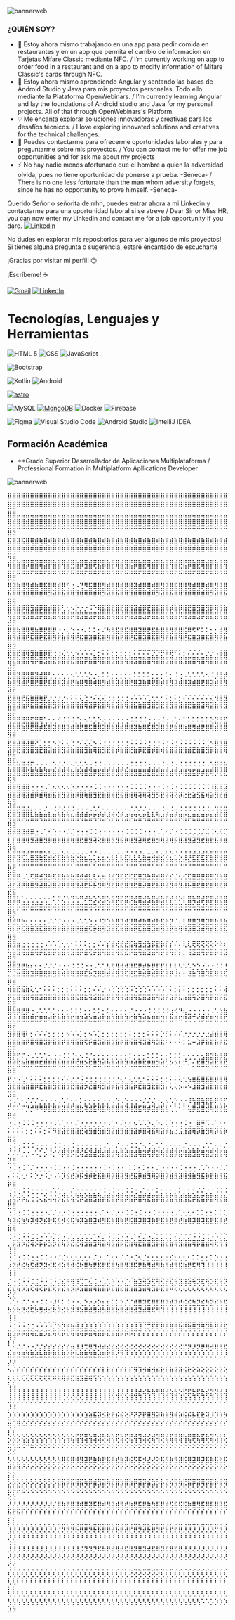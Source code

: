 ![bannerweb](https://github.com/Heron02/Heron02/blob/main/H1.jpg)

### ¿QUIÉN SOY?

- 🔭 Estoy ahora mismo trabajando en una app para pedir comida en restaurantes y en un app que permita el cambio de informacion en Tarjetas Mifare Classic mediante NFC. / I’m currently working on app to order food in a restaurant and on a app to modify information of Mifare Classic's cards through NFC.
- 🌱 Estoy ahora mismo aprendiendo Angular y sentando las bases de Android Studio y Java para mis proyectos personales. Todo ello mediante la Plataforma OpenWebinars. / I’m currently learning Angular and lay the foundations of Android studio and Java for my personal projects. All of that through OpenWebinars's Platform.
- 💡 Me encanta explorar soluciones innovadoras y creativas para los desafíos técnicos. / I love exploring innovated solutions and creatives for the technical challenges. 
- 💬 Puedes contactarme para ofrecerme oportunidades laborales y para preguntarme sobre mis proyectos. / You can contact me for offer me job opportunities and for ask me about my projects 
- ⚡ No hay nadie menos afortunado que el hombre a quien la adversidad olvida, pues no tiene oportunidad de ponerse a prueba. -Séneca- / There is no one less fortunate than the man whom adversity forgets, since he has no opportunity to prove himself. -Seneca-


Querido Señor o señorita de rrhh, puedes entrar ahora a mi Linkedin y contactarme para una oportunidad laboral si se atreve / Dear Sir or Miss HR, you can now enter my Linkedin and contact me for a job opportunity if you dare.  [![LinkedIn](https://img.shields.io/badge/linkedin-%230077B5.svg?style=for-the-badge&logo=linkedin&logoColor=white)](https://www.linkedin.com/in/her%C3%B3n-pliego-crespo-079322281/)


No dudes en explorar mis repositorios para ver algunos de mis proyectos! Si tienes alguna pregunta o sugerencia, estaré encantado de escucharte

¡Gracias por visitar mi perfil! 😊


¡Escríbeme! ☕

[![Gmail](https://img.shields.io/badge/Gmail-Herón_Pliego-EA4335?style=for-the-badge&logo=gmail&logoColor=white&labelColor=101010)](mailto:heronpliego02@gmail.com)
[![LinkedIn](https://img.shields.io/badge/LinkedIn-Herón_Pliego-0077B5?style=for-the-badge&logo=linkedin&logoColor=white&labelColor=101010)](https://www.linkedin.com/in/her%C3%B3n-pliego-crespo-079322281/)



# Tecnologías, Lenguajes y Herramientas


  ![HTML 5](https://img.shields.io/badge/html5-E34F26?style=for-the-badge&logo=html5&logoColor=white&labelColor=E34F26)
  ![CSS](https://img.shields.io/badge/css-1572B6?style=for-the-badge&logo=css3&logoColor=white&labelColor=1572B6)
  ![JavaScript](https://img.shields.io/badge/javascript-F7DF1E?style=for-the-badge&logo=javascript&logoColor=black&labelColor=F7DF1E)
  
  ![Bootstrap](https://img.shields.io/badge/bootstrap-7952B3?style=for-the-badge&logo=bootstrap&logoColor=white&labelColor=7952B3)

  ![Kotlin](https://img.shields.io/badge/kotlin-0095D5?style=for-the-badge&logo=kotlin&logoColor=white&labelColor=0095D5)
  ![Android](https://img.shields.io/badge/Android-3DDC84?style=for-the-badge&logo=android&logoColor=white)

  <a href='https://astro.build/' target="_blank"><img alt='astro' src='https://img.shields.io/badge/Astro-100000?style=for-the-badge&logo=astro&logoColor=white&labelColor=1ECD54&color=1ECD54'/></a>
  

  ![MySQL](https://img.shields.io/badge/mysql-4479A1?style=for-the-badge&logo=mysql&logoColor=white&labelColor=4479A1)
  [![MongoDB](https://img.shields.io/badge/MongoDB-47A248?style=for-the-badge&logo=mongodb&logoColor=white&labelColor=47A248)]()
  ![Docker](https://img.shields.io/badge/docker-%230db7ed.svg?style=for-the-badge&logo=docker&logoColor=white)
  ![Firebase](https://img.shields.io/badge/firebase-FFCA28?style=for-the-badge&logo=firebase&logoColor=black&labelColor=FFCA28)


  ![Figma](https://img.shields.io/badge/figma-F24E1E?style=for-the-badge&logo=figma&logoColor=white&labelColor=F24E1E)
  ![Visual Studio Code](https://img.shields.io/badge/Visual%20Studio%20Code-0078d7.svg?style=for-the-badge&logo=visual-studio-code&logoColor=white)
  ![Android Studio](https://img.shields.io/badge/Android%20Studio-3DDC84.svg?style=for-the-badge&logo=android-studio&logoColor=white)
  ![IntelliJ IDEA](https://img.shields.io/badge/Intelli_JIDEA-B16AD1.svg?style=for-the-badge&logo=intellij-idea&logoColor=white)


## **Formación Académica**
- **Grado Superior Desarrollador de Aplicaciones Multiplataforma / Professional Formation in Multiplatform Apllications Developer

![bannerweb](https://github.com/Heron02/Heron02/blob/main/programando.gif)


⣿⣿⣿⣿⣿⣿⣿⣿⣿⣿⣿⣿⣿⣿⣿⣿⣿⣿⣿⣿⣿⣿⣿⣿⣿⣿⣿⣿⣿⣿⣿⣿⣿⣿⣿⣿⣿⣿⣿⣿⣿⣿⣿⣿⣿⣿⣿⣿⣿⣿⣿⣿⣿⣿⣿⣿⣿⣿⣿⣿⣿⣿⣿⣿⣿⣿⣿⣿⣿⣿⣿⣿⣿⣿⣿⣿⣿⣿⣿⣿⣿⣿⣿⣿⣿⣿⣿⣿⣿⣿⣿⣿⣿⣿⣿⣿⣿⣿⣿⣿
⣿⣻⣯⣿⣻⣽⣿⣽⣿⣽⣿⣽⣿⣽⣿⣽⣿⣽⣿⣽⣿⣽⣿⣽⣿⣽⣿⣽⣿⣽⣿⣽⣿⣽⣿⣽⣿⣽⣿⣽⣿⣽⣿⣽⣿⣽⣿⣽⣿⣽⣿⣽⣿⣽⣿⣽⣿⣽⣿⣽⣿⣽⣿⣽⣿⣽⣿⣽⣿⣽⣿⣽⣿⣽⣿⣽⣿⣽⣿⣽⣿⣽⣿⣽⣿⣽⣿⣽⣿⣽⣿⣽⣿⣽⣿⣽⣿⣽⣿⣽
⣯⣿⣽⣯⣿⢿⣾⢷⣿⢾⣷⡿⣾⣷⢿⣾⡷⣿⣾⢷⣿⢾⣷⡿⣾⣷⢿⣾⢷⣿⡾⣷⣿⢾⣷⡿⣾⣷⢿⣾⢷⣿⡾⣷⣿⢾⣷⡿⣾⣷⢿⣾⢷⣿⡾⣷⣿⢾⣷⡿⣾⣷⢿⣾⢷⣿⡾⣷⣿⢾⣷⡿⣾⣷⢿⣾⢷⣿⡾⣷⣿⢾⣷⡿⣾⣷⢿⣾⢷⣿⡾⣷⣿⢾⣷⡿⣾⣷⢿⣾
⣾⣯⣷⣿⣻⣿⣽⣿⣻⡿⣷⣿⢿⣾⠿⣷⣿⢿⣾⡿⣟⣿⣷⡿⣿⣾⢿⣟⣿⣷⡿⣿⣾⡿⣷⣿⢿⣾⡿⣟⣿⣷⡿⣿⣾⡿⣷⣿⢿⣾⡿⣟⣿⣷⡿⣿⣾⡿⣷⣿⢿⣾⡿⣟⣿⣷⡿⣿⣾⡿⣷⣿⢿⣾⡿⣟⣿⣷⡿⣿⣾⡿⣷⣿⢿⣾⡿⣟⣿⣷⡿⣿⣾⡿⣷⣿⢿⣾⡿⣟
⢿⣽⣷⢿⣻⣾⣷⢿⣯⣿⢿⣾⡿⢋⢐⠠⢙⠻⣯⣿⣿⣻⣾⢿⡿⣾⡿⣿⣽⣾⡿⣿⢾⣿⣻⣽⣿⣯⣿⢿⣻⣾⢿⡿⣾⢿⣻⣽⣿⣯⣿⢿⣻⣾⢿⡿⣾⢿⣻⣽⣿⣯⣿⢿⣻⣾⢿⡿⣾⢿⣻⣽⣿⣯⣿⢿⣻⣾⢿⡿⣾⢿⣻⣽⣿⣯⣿⢿⣻⣾⢿⡿⣾⢿⣻⣽⣿⣯⣿⢿
⣿⢿⣾⡿⣿⣻⣾⡿⣿⡾⣿⡯⢃⢂⠢⡑⡐⡐⠨⠑⢿⣯⣿⣟⣿⣟⣿⣻⣽⣾⡿⣟⣿⣯⣿⢿⡾⣷⡿⣿⣟⣿⣻⣿⣻⡿⢿⣻⣷⢿⣾⣿⢿⣻⣿⣻⡿⣿⣟⣿⢷⣿⣾⡿⣿⣻⣿⣻⡿⣿⣟⣿⢷⣿⣾⡿⣿⣻⣿⣻⡿⣿⣟⣿⢷⣿⣾⡿⣿⣻⣿⣻⡿⣿⣟⣿⢷⣿⣾⡿
⡿⣿⢷⣿⢿⣻⣷⡿⣟⣿⡟⡐⡐⢄⢑⢐⠐⠄⠅⠅⡂⠌⠳⢿⣯⡿⣯⣿⢿⣽⡿⣟⣯⣷⣿⢿⣻⣟⣿⣯⠿⠫⠋⠅⠅⡂⡂⣾⣻⣿⣻⣾⣿⣟⣯⣿⣟⣯⣿⣻⣟⣷⣿⣻⣟⣯⣿⣽⡿⣯⣿⣻⡿⣷⣟⣿⣟⣯⣿⣽⡿⣯⣿⣻⣟⣷⣿⣻⣟⣯⣿⣽⡿⣯⣿⣻⣟⣷⣿⣻
⣟⣿⣟⣿⢿⣻⣷⣿⡿⣟⢐⢐⢌⢂⢂⠢⠡⠡⠡⡁⡂⠅⠅⡂⡂⡂⡂⡂⠅⠍⠍⠍⡙⡙⡛⠿⢟⠋⠅⡂⠌⠌⠌⠄⡐⡐⠠⣿⣿⣽⣟⣷⣿⣽⢿⡷⣿⣻⣽⣟⣯⣿⣾⣟⣿⣯⡿⣷⣿⢿⣯⣿⣻⣯⣿⢷⣿⣻⣽⣷⣿⢿⣯⣿⣻⣽⣾⣿⣻⣯⣿⢷⣿⢿⣯⣿⣻⣽⣾⣟
⣟⣿⣽⣿⣻⣿⣽⣾⣿⢃⢂⢂⢂⢂⠢⠡⠡⠡⡑⡐⠄⠅⠅⡂⡂⡂⡂⡂⠅⠅⠅⠅⡂⡂⡂⠅⡂⠨⢐⠠⠡⠡⠡⠡⠢⠨⡸⣿⡾⣷⣿⣻⣾⣟⣿⣟⣿⣟⣯⣿⢿⣽⣾⣟⣷⣿⣻⣿⢾⣿⣻⣾⣿⣽⣾⣿⣟⣿⣽⣷⡿⣟⣿⡾⣿⣻⣽⣾⣿⣽⣾⣿⣟⣿⣽⣾⣿⣻⣽⣟
⣟⣿⢷⣟⣯⣷⣿⢷⡟⡐⡐⡐⡐⠄⠅⠅⢅⢑⠐⠌⢌⢌⢐⢐⢐⢐⢐⠠⠡⠡⠡⢁⢂⢂⠂⠅⡂⠅⡂⠌⠌⠌⠌⠌⠌⢌⢺⣿⣻⣯⣿⣽⣷⡿⣯⣿⣽⣯⣿⣻⡿⣯⣷⣿⢿⣾⢿⣽⡿⣯⣿⢷⣿⣽⣷⢿⣽⣯⣷⣿⣻⣿⣻⣟⣿⣻⣿⣽⣾⣟⣷⣿⣽⢿⣽⣷⢿⣻⣽⡿
⢿⣻⣿⣻⣟⣯⣿⢿⢁⢂⢂⠪⠨⠨⠨⡈⡂⠢⠡⡡⡑⢔⢐⢐⢐⢐⢐⠨⠨⠨⠨⢐⢐⢐⠨⢐⠠⢁⠂⠅⠅⠅⠅⠅⠅⢕⣽⡿⣯⣿⢷⡿⣷⡿⣟⣿⡾⣯⣿⣽⡿⣿⣽⣾⡿⣟⣿⣯⣿⢿⣽⡿⣷⣿⣾⡿⣿⣽⣷⢿⣯⣿⣽⣿⣽⣟⣷⡿⣷⣿⣻⣾⣟⣿⢿⣾⡿⣿⣻⣿
⣟⣿⣽⣿⣽⣿⠝⡁⡂⡂⠢⡑⠅⢅⢑⠐⠌⢌⢌⠢⠨⢐⢐⢐⢐⢐⢐⠨⠨⠨⠨⢐⢐⢐⠨⢐⠨⢐⠨⠨⠨⠨⠨⠨⢈⠢⣿⣻⣿⣽⡿⣟⣿⣻⣿⣻⣟⣿⣽⣾⣿⣻⣽⣷⣿⣿⣻⣷⢿⣿⣻⣟⣿⡾⣷⣿⣟⣷⡿⣟⣿⡾⣿⢾⣯⣿⣽⣿⣻⣾⣟⣷⣿⣻⡿⣷⣿⢿⣯⡿
⡿⣯⣷⣿⡾⡏⡐⡐⡐⠠⢑⢌⢌⢂⠢⡡⡡⢑⢐⠨⠨⢐⢐⢐⢐⢐⢐⠨⠨⠨⠨⢐⢐⢐⠨⢐⠨⢐⠨⠨⠨⠨⠨⠨⠠⢱⣿⣟⣷⣿⣻⣿⣻⣯⣿⣽⣿⣽⣯⣷⣿⣻⣽⣷⣿⢾⣿⣽⡿⣯⣿⣯⣿⣻⣯⣷⣿⣻⣿⣻⣟⣿⣻⣿⣻⣾⢿⡾⣿⣽⣯⡿⡾⣟⢿⡻⣞⣟⢯⡻
⣿⢿⣻⣾⣿⢐⢐⢐⠠⢁⠢⠢⠢⠢⡑⠔⡐⡐⡐⠨⠨⢐⢐⢐⢐⢐⢐⠨⠨⠨⠨⢐⢐⢐⠨⢐⠨⢐⠨⠨⠨⠨⠨⠨⠨⠸⣯⣿⣽⣾⣿⣽⢿⣽⣾⡿⣾⢿⣾⣯⣿⣻⣽⣷⡿⣿⢷⣿⣻⣟⣷⣿⢾⣟⣯⣿⢾⢿⢽⢿⢽⣻⡫⣟⢽⢽⢝⡽⣕⣗⣵⣫⣯⢾⣵⣻⣞⣾⢷⣻
⣽⣿⣟⣿⣾⡆⡂⡂⠌⡐⠨⡊⡪⡨⠨⢐⢐⢐⠠⠡⢁⢂⢂⢂⢂⢂⠂⠌⠌⠌⠌⡐⡐⡐⠨⢐⠨⢐⠨⠨⠨⠨⠨⠨⠨⠠⢹⣯⣿⢷⣿⣾⡿⣟⣷⣿⢿⣟⣷⣿⣽⣿⣽⣷⣿⢿⣟⣯⢯⢯⣫⢞⡽⣕⢯⣺⡽⣝⣵⢯⣷⣳⣽⡾⣯⣟⣯⡿⣯⡷⣟⣷⣻⣯⡷⣟⣷⣻⢿⣽
⣿⡾⣿⣽⣾⡿⣐⠠⢁⢂⢑⢐⠐⠌⢌⢐⢐⢐⠨⠨⢐⢐⢐⢐⢐⢐⠨⠨⠨⠨⢐⢐⢐⠠⢁⠂⠌⡐⠨⠨⡨⡨⡨⡌⢬⢨⢢⢫⢍⡇⡏⣾⣿⢿⣻⣽⣿⣻⡿⣾⡷⣿⣾⢷⣿⣟⣿⣻⢽⢕⣷⣿⣻⣻⣯⡷⣿⣻⣽⢿⣞⣿⣺⢿⣽⢾⡯⣿⣽⣻⣽⣻⣞⣷⣟⣯⡿⣾⣻⢷
⣷⣿⢿⡽⠞⣯⢯⣟⡵⣳⡲⡦⣕⣕⣔⢔⣔⡐⠌⠌⡐⡐⡐⡔⡔⡔⡬⡌⡜⡜⣆⣒⣢⣣⡢⡣⡑⠌⢌⢸⢸⡾⡾⡾⡷⣟⣿⣻⣯⡿⣇⢟⣾⣿⣿⣻⣽⣟⣿⣻⣟⣿⣾⡿⣷⣿⣻⡽⡵⣫⣿⣞⣯⣷⣯⢿⣽⣻⢾⣻⣽⡾⣯⡿⣾⣻⣽⢷⣯⢷⣟⣷⣻⣗⣿⣳⡿⣯⣟⣯
⣯⣿⡟⠠⢁⠫⡿⣺⣽⣳⢯⣟⣷⣳⣗⣟⣾⣺⣇⢇⢢⢶⢸⣺⡽⡯⡯⡯⣯⢿⣽⣳⣟⣾⣻⡎⡎⣌⢢⢪⢯⣿⣻⣟⣿⣻⣽⢷⣻⣽⡗⣽⡿⣷⣿⣻⣽⣿⣽⣿⣽⡿⣾⢿⣻⣽⣟⡯⡯⣺⢷⣻⣗⡿⣞⣿⣳⣟⣿⡽⣷⣟⣯⡿⣽⣻⢾⣻⣽⡯⣿⣞⣷⣟⣾⢷⣟⡿⣞⣯
⣿⣽⣧⢁⢂⢂⢂⢂⢂⠂⠅⠍⢌⢑⢙⢓⠛⠞⠷⡱⡱⣻⢕⣽⡽⡯⣯⡻⣞⣿⣺⣳⣟⣾⣳⡏⡞⠜⠕⡇⣿⢷⣻⡾⣯⡿⣾⣟⣿⣽⡇⡷⣿⡿⣾⣟⣿⡾⣿⢾⣷⣿⢿⡿⣿⣻⣿⢽⢝⡾⣟⣿⣺⣟⣯⡷⣿⡽⣾⣻⣗⣯⣷⢿⡯⣟⣿⣽⢾⣻⢷⣻⣾⣳⣟⣯⡿⣽⢿⡽
⡿⣾⡛⡓⡂⡂⡂⡂⡂⠌⠌⠌⡐⡐⡐⠠⠡⠡⢑⢐⠘⢽⢱⣳⣟⣽⣺⢽⣻⣞⣷⣻⣞⡷⣯⡗⡝⠌⠄⡇⣟⣿⢽⣻⣽⣻⣷⣻⣷⡻⡇⣟⣯⣿⣿⣽⣯⣿⢿⣻⣷⡿⣟⣿⣟⣿⣾⡫⣗⢿⣻⣽⢾⣯⢷⡿⡷⣟⣯⣷⢿⣽⢾⣻⣽⣟⣷⣻⠻⣽⢿⣽⢾⣻⣞⣯⡿⣯⢿⣻
⣿⣻⣶⣐⢐⢐⢐⢐⠠⠡⠡⢁⢂⢂⠂⠅⠅⠅⡂⡂⠌⠌⡎⣾⢞⣞⣞⣯⢷⣻⣺⣳⡯⣟⡷⡏⡎⠌⠄⢇⢇⢟⢟⢝⢝⢕⠕⠕⠆⢧⣷⣻⢿⣽⣾⢿⡾⣟⣿⡿⣷⣿⢿⣻⣽⡿⣾⢝⡮⣿⢯⣿⣽⢾⣟⣟⡿⣯⢿⣾⣻⣽⢿⡽⣷⢯⡗⡇⡂⢸⣻⣽⢿⡽⣯⡷⣿⣻⣻⣽
⣾⣿⣽⣟⡷⠆⡂⡂⠌⠌⠌⡐⡐⡐⠨⠨⠨⢐⢐⠠⠡⢁⢣⢫⢻⢺⡺⡽⠯⡟⡞⡗⡟⡏⡏⡇⠇⢇⠣⠡⠡⡑⡑⡐⡐⡐⠨⠨⢘⣍⣬⣶⣿⣿⣽⡿⣿⣟⣿⣻⣿⢾⣿⢿⣻⡿⣯⡳⣝⣿⣻⡾⣾⣻⣽⢯⣟⣯⡿⣞⡿⣞⡿⣯⣟⡟⣼⡆⡂⢼⣷⢹⣿⢽⣯⢿⣽⢯⡿⣾
⢾⣷⣟⣯⣷⢅⢂⠂⠅⠅⠅⡂⡂⡂⠅⠅⠅⡂⡂⠌⠌⡐⠠⢑⢑⢑⢑⠩⢑⢑⢑⠡⠡⠡⠡⠁⠅⡂⡅⠅⡂⡂⡂⡂⡂⡂⠅⠅⢼⡿⣟⣿⢷⣿⢾⣿⣻⣽⣿⣽⣾⣿⣟⣿⣟⣿⣗⢽⣪⣿⣳⡿⣯⢿⢾⣻⣽⢷⣟⣿⣻⣯⢿⣻⡾⣱⡿⣇⣢⣿⢯⡪⣿⢯⡿⣽⡯⣟⣯⣿
⣿⢷⡿⣟⡿⢐⠠⠡⠡⠡⡁⡂⡂⡂⠅⠅⠅⡂⡂⠅⠅⡂⠅⡂⡂⡂⡂⠌⡐⡐⡐⠨⠨⠨⠨⠨⣰⠪⠙⢦⣐⢐⢐⢐⢐⠠⠡⣱⣷⣾⣜⣼⣿⣟⣿⣯⡿⣿⢾⣯⣷⣿⣽⣯⣿⣽⡾⣕⣟⣾⢯⣿⡽⣟⣿⡽⣯⡿⣽⡾⣗⣿⣻⣽⡇⣷⠿⠯⢛⢚⢉⢪⡿⣯⡿⣽⣻⣯⢿⣞
⣻⡿⣿⢿⠇⡂⠌⠌⠌⡂⡂⡂⡂⠢⠡⠡⡁⡂⠢⠡⡁⡂⡂⡂⡂⡂⡂⠅⡂⡂⡂⠅⠅⠅⡑⡋⠅⠌⠌⡐⡐⡐⡐⡐⣐⣼⣾⣿⢿⣯⣿⣯⣷⡿⣿⢾⣿⣻⡿⣯⣿⡾⣿⢾⣯⣷⢟⡮⣾⣻⣽⣾⣻⣯⡷⣿⢯⣿⢽⣻⣽⢷⣻⣗⠇⠄⠄⠅⡂⣂⠤⣱⡿⣯⣟⣯⡷⣟⣯⡿
⢿⡟⡋⠍⡐⠠⠡⠡⢁⢂⢐⢐⠨⠨⢈⢂⠢⠨⡈⡂⡂⡂⡂⡂⡂⡂⡂⠅⡂⡂⡂⠅⠅⠅⡂⡂⠅⠅⠅⢂⢂⢂⢂⣢⣿⣽⣷⡿⣟⣿⡾⣯⣷⣿⡿⣟⣯⣿⣟⣿⢷⣿⢿⣟⣯⣿⢕⡯⣿⣽⢾⣳⣿⣺⢿⡽⣟⣾⣟⣯⣟⣿⣽⢾⡡⠕⠕⡃⠍⠄⡂⣯⣿⣽⢾⣯⢿⣯⡷⣿
⡟⡐⠠⢁⠂⠅⠅⠅⡂⡂⡂⡂⠌⠌⡐⡐⠨⢐⢐⢐⢐⢐⢐⢐⠐⢄⠂⢅⢂⢂⠂⠅⠅⠅⡂⡂⠅⠅⢅⢂⢢⣶⣯⣿⣯⣿⡾⣿⢿⣻⣟⣿⣯⣷⣿⡿⣟⣯⣿⣻⣟⣿⣻⣟⣿⣽⡳⣝⣿⢾⣻⣽⡾⣯⢿⣻⣯⡷⣟⣷⣻⣗⣿⣻⡄⢅⢅⡢⠥⠣⣸⣿⣺⣽⣟⣾⣟⣾⣻⣽
⢐⠠⢁⠂⠌⠌⠌⡐⡐⡐⡐⠠⠡⢁⢂⠂⠅⡂⡂⡂⡂⡐⡐⠠⢑⠠⢑⢐⢐⠐⠌⠌⢌⠐⢄⠢⠡⡑⡐⡐⠸⢳⣿⢷⣟⡷⠟⡛⡋⠍⠍⠅⠍⡙⡚⠻⠻⡿⣯⣿⣻⣽⣟⣯⣿⣗⢽⣺⣯⢿⣯⢷⣟⣿⣻⣽⢾⣻⣯⢿⡾⣽⡾⣯⣧⢁⢁⠂⠅⢥⡿⣞⣿⣺⢷⣻⣞⣯⡿⣾
⢐⠨⢐⠨⠨⠨⢐⢐⢐⢐⠠⠡⢁⢂⠂⠌⡐⡐⡐⡐⡐⡐⠠⢁⠂⠌⡂⡂⠢⠡⠡⡑⢄⠑⠄⢅⢑⢐⢐⠨⢐⠀⡿⡛⠩⠠⢁⢂⠂⠅⠅⠅⠅⡂⡂⠅⠅⡂⠍⠻⣿⣽⣟⣿⣽⣞⢵⣻⣾⣻⣾⣻⣽⣾⣻⣾⣻⣽⡾⣿⢽⣯⢿⣽⡾⣦⣐⣨⣸⣽⢿⡽⣷⣻⢿⡽⣯⡷⣿⣻
⢐⠨⢐⠨⠨⠨⢐⢐⢐⢐⠨⠨⢐⢐⠨⢐⢐⢐⢐⢐⢐⠠⢁⠂⠌⡐⡐⠨⠨⡈⠢⢈⢂⠡⢁⢂⢂⢂⠂⠌⡐⡐⡐⠠⠡⢁⢂⠂⠌⠌⠌⠌⡐⡐⠠⠡⡁⡢⠨⡊⠪⡿⣽⡫⣟⢮⣳⣽⣾⣻⣞⣿⣺⢷⣻⣞⣿⣺⢿⣽⢯⡿⣽⢷⣟⣿⡽⣯⢿⣾⣻⣯⢿⣽⣻⣽⣯⢿⣽⣻
⢐⠨⢐⠨⠈⠌⡐⡐⡐⡐⠨⠨⢐⢐⠨⢐⢐⢐⢐⢐⢐⠨⢐⠨⢐⢐⠀⠅⠅⡂⠅⡂⡂⠌⡐⡐⡐⡐⠨⢐⢐⢐⠠⠡⢑⢐⠐⠌⠌⠄⠅⢅⢂⠂⠅⡑⡐⠨⡐⠠⠡⡹⣪⣞⡵⡯⣺⡾⣗⣯⣷⢿⡽⣿⢽⣻⣞⣯⡿⣾⣻⢿⡽⣿⡽⣾⣻⣽⢿⣺⣷⣻⣯⡷⣟⣷⣻⣯⡷⣿
⢐⠨⢐⠨⠨⢐⢐⢐⢐⠠⠡⢁⢂⠂⠌⡐⡐⡐⡐⡐⡐⠨⢐⠨⢐⢐⠨⠨⢐⠠⢁⢂⠂⠅⡂⡂⡂⡂⠅⡂⡂⡂⠌⠌⡐⡐⠨⠨⠨⣨⢮⡲⡵⣌⢐⢐⢄⣕⢬⢬⡲⣝⣗⢵⢝⡽⣪⣿⣻⣽⡾⣟⣿⡽⣿⡽⣯⡷⣿⢯⣟⣯⡿⣷⣻⣯⢿⣾⣻⣟⡾⣗⣯⡿⣯⢿⣞⣷⣟⣿
⢐⠨⢐⠨⠨⢐⢐⢐⠐⠌⠌⡐⡐⠨⢐⢐⢐⢐⢐⢐⠠⢁⠂⠌⡐⡐⠨⠨⢐⠨⢐⢐⠨⢐⢐⢐⢐⠠⢁⢂⢂⠂⠅⠅⡂⡂⠅⠅⢅⢳⢽⢮⣳⡳⡽⣺⢝⡮⣗⢯⣫⡺⣪⢯⡳⡽⣵⣿⣽⢾⣻⣯⡷⣿⢷⣟⣯⣿⡽⣿⢽⡷⣟⣯⣷⣟⡿⣞⣷⢿⡽⣿⢽⣯⣟⣯⡿⣞⣷⢿
⢐⠨⢐⠨⠨⢐⢐⠠⠡⠡⡑⡐⠠⢁⢂⢂⢂⢂⢂⠂⠌⡐⠨⢐⢐⠠⠡⢁⠂⠌⡐⠠⡈⡂⡂⡂⡂⠌⡐⡐⡐⠨⠨⢐⢐⠠⠡⡑⡑⡀⡯⣳⡳⣝⢽⡪⡯⡮⣳⡳⣕⢯⡳⣝⣞⢽⣺⣷⣻⢿⣽⢾⣻⣽⡯⣟⣷⢷⣟⣯⣿⣻⡯⣿⣞⣷⢿⣻⣽⣯⢿⡯⣿⣾⢽⢗⢻⢹⢸⢸
⢐⠨⢐⠨⠨⢐⢐⠨⠨⢐⠐⠌⢌⢂⢂⢂⢂⢂⠂⠌⡐⠠⢁⢂⠂⠌⠌⡐⢌⠢⡈⡂⣂⣢⡢⣖⡮⣆⢂⢂⠂⠅⠅⡂⡂⠅⡑⣐⢰⡰⣝⣞⢮⣳⣫⢾⢝⡽⣪⢯⡺⡵⣻⡺⣪⢗⣿⣳⣟⣯⣟⣯⣿⣳⣿⣻⣽⡯⣟⣷⣻⣾⣻⢷⣻⣾⣻⣯⣷⣟⢯⢻⢹⢸⢸⢸⢸⢸⢸⢸
⡐⠨⢐⠨⠨⢐⢐⠨⠨⢐⠨⣐⣔⠶⢶⢲⢛⠒⢌⢐⠠⢁⢂⠢⠡⠡⡑⠌⣦⣳⢵⣫⢗⢷⢝⡵⣝⢮⣳⣲⣪⢮⡺⣖⢮⡢⣞⢮⡳⣝⣞⢮⡳⣣⢗⢽⢕⡯⣞⢗⡽⣝⢮⡺⡵⣫⣿⣽⢾⣯⣯⡷⣟⣾⣗⣿⣳⣿⣻⣽⢷⣻⡾⣟⣿⠾⢗⢏⢎⢎⢎⢎⢎⢎⢎⢎⢎⢎⢎⢎
⠠⢁⠂⠌⠌⡐⡐⠨⠨⠐⡼⡃⠅⠨⢐⠐⢄⡑⡔⡔⡕⡆⡆⡅⡅⡑⡌⡌⣾⣿⢽⣯⢿⡯⣿⡽⣾⡽⣞⣮⢮⣳⣝⣮⡳⣝⢮⢗⢯⡳⣕⢗⣝⢮⢯⡳⣻⡺⣪⢗⡽⣪⢗⡽⡽⣵⡿⣾⣻⣾⣳⣿⣻⣗⣿⣞⣿⣺⣽⣾⢿⢯⢻⢹⢸⢸⢸⢸⢸⢸⢸⢸⢸⢸⢸⢸⢸⢸⢸⢸
⠨⢐⠨⠨⢐⢐⠠⠡⠡⠡⡙⡪⡳⡵⣦⣽⣰⣱⢱⢱⢱⢱⢱⢱⢱⢱⢱⢱⢹⢹⢙⡛⡟⡟⡷⡿⣷⢿⣯⡿⣯⣿⣺⢷⣻⣯⢿⡽⣗⣿⣺⡽⡾⣽⢵⣝⣮⡺⣕⢯⢞⡽⣕⢯⢯⢾⡿⣽⢷⣯⡷⣟⣾⣽⡾⡷⡿⡝⡝⡜⡜⡜⡜⡜⡜⡜⡜⡜⡜⡜⡜⡜⡜⡜⡜⡜⡜⡜⡜⡜
⢁⠂⠌⠌⡐⡐⡌⡌⡎⡎⡎⡎⡎⡎⡲⡸⡸⡩⡻⡹⡺⠾⡮⣮⢮⣪⣪⡪⡪⡪⡪⡪⡪⡪⡪⡪⡪⡪⡪⡍⡝⡜⡝⡟⡻⡺⢿⢻⢯⣷⣿⣽⢿⣽⣻⣞⣷⣟⣯⣟⣷⣻⣮⢯⣗⣿⣻⣽⣟⣾⣻⡯⡟⡎⡝⡜⡜⡜⡜⡜⡜⡜⡜⡜⡜⡜⡜⡜⡜⡜⡜⡜⡜⡜⡜⡜⡜⡜⡜⡜
⠢⡌⡎⡎⡎⡎⡎⡎⡎⡎⡎⡎⡎⡎⡎⡎⡎⡎⡎⡎⡎⡇⡇⡎⡎⡎⡇⡏⡻⡹⡺⢾⣺⡮⣗⣇⣷⣽⣽⣪⢗⢕⠵⢕⣕⢕⢕⢕⢕⢆⢆⢇⢏⢍⢏⢏⢗⢟⢟⠾⢷⢿⡾⣟⣷⣻⣽⢾⢫⢫⢢⢣⢣⢣⢣⢣⢣⢣⢣⢣⢣⢣⢣⢣⢣⢣⢣⢣⢣⢣⢣⢣⢣⢣⢣⢣⢣⢣⢣⢣
⢸⢸⢸⢸⢸⢸⢸⢸⢸⢸⢸⢸⢸⢸⢸⢸⢸⢸⢸⢸⢸⢸⢸⡸⣸⡸⡸⣸⣸⣞⢮⢗⢷⢻⢿⣺⢵⣳⢕⡯⡯⣗⡯⣗⡮⣝⢽⢾⢼⣸⡸⡸⡸⡸⡸⡸⡸⡸⡸⡸⡸⡰⡱⡱⡱⡱⡸⡸⡸⡸⡸⡸⡸⡸⡸⡸⡸⡸⡸⡸⡸⡸⡸⡸⡸⡸⡸⡸⡸⡸⡸⡸⡸⡸⡸⡸⡸⡸⡸⡸
⡱⡱⡱⡱⡱⡱⡱⡱⡱⡱⡱⡱⡱⡱⡱⡱⡱⣱⣵⣯⡽⣪⣗⣟⡮⣮⢕⡝⡝⡝⡟⣿⣻⣽⢷⣷⣻⢾⡵⣯⡮⡧⣏⣗⢽⡸⡹⡱⡳⣭⢛⢾⣜⡜⡜⡜⡜⡜⡜⡜⡜⡜⡜⡜⡜⡜⡜⡜⡜⡜⡜⡜⡜⡜⡜⡜⡜⡜⡜⡜⡜⡜⡜⡜⡜⡜⡜⡜⡜⡜⡜⡜⡜⡜⡜⡜⡜⡜⡜⡜
⢕⢕⢕⢕⢕⢕⢕⢕⢕⢕⢕⢕⢕⢵⣕⣯⢯⣻⢵⣻⣺⡳⣳⢕⡯⣳⡫⣟⢾⢽⣺⡪⣞⢽⡻⣞⣯⣿⣻⢷⣟⡿⣗⣯⡷⣽⣱⢣⡣⣓⢗⣕⢜⠽⣮⡪⡪⡪⡪⡪⡪⡪⡪⡪⡪⡪⡪⡪⡪⡪⡪⡪⡪⡪⡪⡪⡪⡪⡪⡪⡪⡪⡪⡪⡪⡪⡪⡪⡪⡪⡪⡪⡪⡪⡪⡪⡪⡪⡪⡪
⡣⡣⡣⡣⡣⡣⡣⡣⡣⡣⡣⣣⢿⡯⣿⢾⣻⣽⣟⣷⢷⣟⣯⡿⣞⣷⡽⣮⡫⡯⡺⣜⢜⢕⢯⡫⡷⣻⣽⣯⢿⣽⢿⡽⣯⡷⣯⣗⡯⡾⣵⣻⡜⡜⡔⡕⡕⡕⡕⡕⡕⡕⡕⡕⡕⡕⡕⡕⡕⡕⡕⡕⡕⡕⡕⡕⡕⡕⡕⡕⡕⡕⡕⡕⡕⡕⡕⡕⡕⡕⡕⡕⡕⡕⡕⡕⡕⡕⡕⡕
⡣⡣⡣⡣⡣⡣⡣⡣⡣⡣⡣⣟⣯⡿⣯⢿⣯⢷⡿⣾⣻⣽⢷⣟⣿⣳⣿⣳⡿⣽⡽⣮⣳⡣⡧⣝⢮⢯⢷⣟⣯⡿⣽⢿⡽⣯⡷⣿⢽⣟⡷⡯⣗⢕⢕⢕⢕⢕⢕⢕⢕⢕⢕⢕⢕⢕⢕⢕⢕⢕⢕⢕⢕⢕⢕⢕⢕⢕⢕⢕⢕⢕⢕⢕⢕⢕⢕⢕⢕⢕⢕⢕⢕⢕⢕⢕⢕⢕⢕⢕
⡜⡜⡜⡜⡜⡜⡜⡜⡜⡜⡌⣿⢷⣟⣿⣽⢾⡿⣽⡯⣿⢾⣻⣽⣾⣻⣞⣷⣟⣯⣟⣷⣳⡯⣟⣾⣫⣯⢯⣯⡷⣿⣻⣯⢿⡯⣿⢽⣯⣯⣟⣯⡏⡎⡎⡎⡎⡎⡎⡎⡎⡎⡎⡎⡎⡎⡎⡎⡎⡎⡎⡎⡎⡎⡎⡎⡎⡎⡎⡎⡎⡎⡎⡎⡎⡎⡎⡎⡎⡎⡎⡎⡎⡎⡎⡎⡎⡎⡎⡎
⢣⢣⢣⢣⢣⢣⢣⢣⢣⢣⢣⠹⢯⢷⢿⣞⣿⣽⢷⣟⣟⣯⣿⣳⣟⣾⣻⡾⣽⢷⣻⣗⣯⢿⡽⣞⡷⡯⣿⢸⢹⢹⢱⢻⢹⢫⠿⢽⢺⢺⢳⢱⢱⢱⢱⢱⢱⢱⢱⢱⢱⢱⢱⢱⢱⢱⢱⢱⢱⢱⢱⢱⢱⢱⢱⢱⢱⢱⢱⢱⢱⢱⢱⢱⢱⢱⢱⢱⢱⢱⢱⢱⢱⢱⢱⢱⢱⢱⢱⢱
⡸⡸⡸⡸⡸⡸⡸⡸⡸⡸⡸⡸⡸⡸⡸⡸⡨⡹⡹⡙⠯⠷⡟⣾⣻⣞⣯⣿⡽⣿⣽⢾⣯⢿⡽⣯⣟⣯⢟⢜⢜⢜⢜⢜⢜⢜⢜⢜⢜⢜⢜⢜⢜⢜⢜⢜⢜⢜⢜⢜⢜⢜⢜⢜⢜⢜⢜⢜⢜⢜⢜⢜⢜⢜⢜⢜⢜⢜⢜⢜⢜⢜⢜⢜⢜⢜⢜⢜⢜⢜⢜⢜⢜⢜⢜⢜⢜⢜⢜⢜
⡜⡜⡜⡜⡜⡜⡜⡜⡜⡜⡜⡜⡜⡜⡜⡜⡜⡜⡜⡌⡇⡇⡇⡇⡎⡎⡇⡳⡹⡳⡻⡻⡺⡻⡝⡗⡏⡎⡎⡎⡎⡎⡎⡎⡎⡎⡎⡎⡎⡎⡎⡎⡎⡎⡎⡎⡎⡎⡎⡎⡎⡎⡎⡎⡎⡎⡎⡎⡎⡎⡎⡎⡎⡎⡎⡎⡎⡎⡎⡎⡎⡎⡎⡎⡎⡎⡎⡎⡎⡎⡎⡎⡎⡎⡎⡎⡎⡎⡎⡎
⢣⢣⢣⢣⢣⢣⢣⢣⢣⢣⢣⢣⢣⢣⢣⢣⢣⢣⢣⢣⢣⢣⢣⢣⢣⢣⢣⢣⢣⢣⢣⢣⢣⢣⢣⢣⢣⢣⢣⢣⢣⢣⢣⢣⢣⢣⢣⢣⢣⢣⢣⢣⢣⢣⢣⢣⢣⢣⢣⢣⢣⢣⢣⢣⢣⢣⢣⢣⢣⢣⢣⢣⢣⢣⢣⢣⢣⢣⢣⢣⢣⢣⢣⢣⢣⢣⢣⢣⢣⢣⢣⢣⠡⠡⡡⡱⡱⡱⣱⣳
